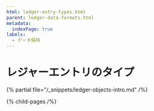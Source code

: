```yaml
---
html: ledger-entry-types.html
parent: ledger-data-formats.html
metadata:
  indexPage: true
labels:
  - データ保持
---
```

# レジャーエントリのタイプ

{% partial file="/_snippets/ledger-objects-intro.md" /%}


{% child-pages /%}
